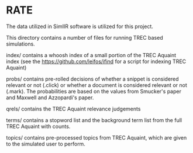 # RATE

The data utilized in SimIIR software is utilized for this project.

This directory contains a number of files for running TREC based simulations.

index/ contains a whoosh index of a small portion of the TREC Aquaint index (see the https://github.com/leifos/ifind for a script for indexing TREC Aquaint)

probs/ contains pre-rolled decisions of whether a snippet is considered relevant or not (.click)
or whether a document is considered relevant or not (.mark). The probabilities are based on the values
from Smucker's paper and Maxwell and Azzopardi's paper.

qrels/ contains the TREC Aquaint relevance judgements

terms/ contains a stopword list and the background term list from the full TREC Aquaint with counts.

topics/ contains pre-processed topics from TREC Aquaint, which are given to the simulated user to perform.

